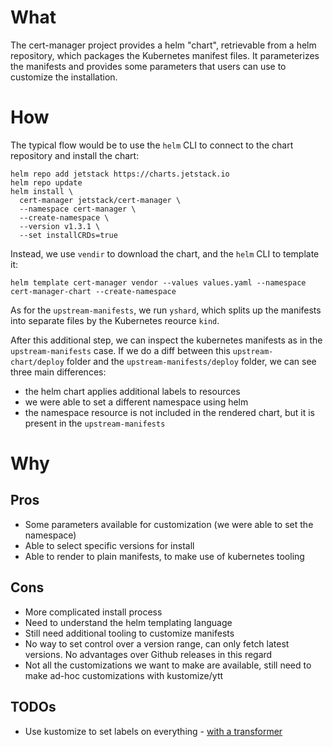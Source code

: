 
# What

The cert-manager project provides a helm "chart", retrievable from a helm repository, which packages the Kubernetes manifest files. It parameterizes the manifests and provides some parameters that users can use to customize the installation.

# How

The typical flow would be to use the `helm` CLI to connect to the chart repository and install the chart:
```
helm repo add jetstack https://charts.jetstack.io
helm repo update
helm install \
  cert-manager jetstack/cert-manager \
  --namespace cert-manager \
  --create-namespace \
  --version v1.3.1 \
  --set installCRDs=true
```

Instead, we use `vendir` to download the chart, and the `helm` CLI to template it:

`helm template cert-manager vendor --values values.yaml --namespace cert-manager-chart --create-namespace`

As for the `upstream-manifests`, we run `yshard`, which splits up the manifests into separate files by the Kubernetes reource `kind`.

After this additional step, we can inspect the kubernetes manifests as in the `upstream-manifests` case. If we do a diff between this `upstream-chart/deploy` folder and the `upstream-manifests/deploy` folder, we can see three main differences:
- the helm chart applies additional labels to resources
- we were able to set a different namespace using helm
- the namespace resource is not included in the rendered chart, but it is present in the `upstream-manifests`

# Why

## Pros

 - Some parameters available for customization (we were able to set the namespace)
 - Able to select specific versions for install
 - Able to render to plain manifests, to make use of kubernetes tooling

## Cons

- More complicated install process
- Need to understand the helm templating language
- Still need additional tooling to customize manifests
- No way to set control over a version range, can only fetch latest versions. No advantages over Github releases in this regard
- Not all the customizations we want to make are available, still need to make ad-hoc customizations with kustomize/ytt

## TODOs

- Use kustomize to set labels on everything - [with a transformer](https://patrick-picard.medium.com/kustomization-applying-labels-gotchas-a53f87277661)
